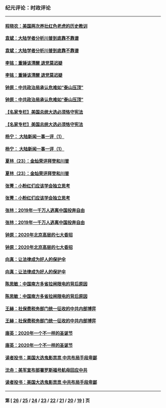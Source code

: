 ### 纪元评论：时政评论
---
#### [程晓农：美国两次养壮红色老虎的历史教训](../../pages/nsc1025/n12645980.md) 
#### [袁斌：大陆学者分析川普到底靠不靠谱](../../pages/nsc1025/n12645881.md) 
#### [袁斌：大陆学者分析川普到底靠不靠谱](../../pages/nsc1025/n12645881.md) 
#### [李铭：重锤该清醒 退党莫迟疑](../../pages/nsc1025/n12645434.md) 
#### [李铭：重锤该清醒 退党莫迟疑](../../pages/nsc1025/n12645434.md) 
#### [钟原：中共政治局承认危难如“泰山压顶”](../../pages/nsc1025/n12645600.md) 
#### [钟原：中共政治局承认危难如“泰山压顶”](../../pages/nsc1025/n12645600.md) 
#### [【名家专栏】美国总统大选必须恪守宪法](../../pages/nsc1025/n12645356.md) 
#### [【名家专栏】美国总统大选必须恪守宪法](../../pages/nsc1025/n12645356.md) 
#### [杨宁： 大陆新闻一事一评（1）](../../pages/nsc1025/n12645513.md) 
#### [杨宁： 大陆新闻一事一评（1）](../../pages/nsc1025/n12645513.md) 
#### [夏林（23）：金灿荣评拜登和川普](../../pages/nsc1025/n12645511.md) 
#### [夏林（23）：金灿荣评拜登和川普](../../pages/nsc1025/n12645511.md) 
#### [张菁：小粉红们应该学会独立思考](../../pages/nsc1025/n12645481.md) 
#### [张菁：小粉红们应该学会独立思考](../../pages/nsc1025/n12645481.md) 
#### [张林：2019年一千万人逃离中国投奔自由](../../pages/nsc1025/n12645362.md) 
#### [张林：2019年一千万人逃离中国投奔自由](../../pages/nsc1025/n12645362.md) 
#### [钟原：2020年北京高层的七大昏招](../../pages/nsc1025/n12643675.md) 
#### [钟原：2020年北京高层的七大昏招](../../pages/nsc1025/n12643675.md) 
#### [向真：让法律成为好人的保护伞](../../pages/nsc1025/n12644737.md) 
#### [向真：让法律成为好人的保护伞](../../pages/nsc1025/n12644737.md) 
#### [陈思敏：中国南方多省拉闸限电的背后原因](../../pages/nsc1025/n12644700.md) 
#### [陈思敏：中国南方多省拉闸限电的背后原因](../../pages/nsc1025/n12644700.md) 
#### [王赫：社保费税务部门统一征收的中共内部博弈](../../pages/nsc1025/n12644498.md) 
#### [王赫：社保费税务部门统一征收的中共内部博弈](../../pages/nsc1025/n12644498.md) 
#### [唐英：2020年一个不一样的圣诞节](../../pages/nsc1025/n12644171.md) 
#### [唐英：2020年一个不一样的圣诞节](../../pages/nsc1025/n12644171.md) 
#### [读者投书：美国大选鬼影祟祟 中共布局手段卑鄙](../../pages/nsc1025/n12643755.md) 
#### [沈舟：美军宣布部署罗斯福号航母回应中共](../../pages/nsc1025/n12643718.md) 
#### [读者投书：美国大选鬼影祟祟 中共布局手段卑鄙](../../pages/nsc1025/n12643755.md) 

---
#### 第 [ [26](./26.md) / [25](./25.md) / [24](./24.md) / [23](./23.md) / [22](./22.md) / [21](./21.md) / [20](./20.md) / [19](./19.md) ] 页
